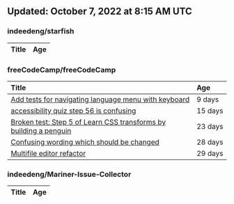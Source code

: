 ## Updated: October 7, 2022 at 8:15 AM UTC


### indeedeng/starfish
|**Title**|**Age**|
|:----|:----|


### freeCodeCamp/freeCodeCamp
|**Title**|**Age**|
|:----|:----|
|[Add tests for navigating language menu with keyboard](https://github.com/freeCodeCamp/freeCodeCamp/issues/47649)|9&nbsp;days|
|[accessibility quiz step 56 is confusing](https://github.com/freeCodeCamp/freeCodeCamp/issues/47588)|15&nbsp;days|
|[Broken test: Step 5 of Learn CSS transforms by building a penguin](https://github.com/freeCodeCamp/freeCodeCamp/issues/47513)|23&nbsp;days|
|[Confusing wording which should be changed](https://github.com/freeCodeCamp/freeCodeCamp/issues/47476)|28&nbsp;days|
|[Multifile editor refactor](https://github.com/freeCodeCamp/freeCodeCamp/issues/47467)|29&nbsp;days|


### indeedeng/Mariner-Issue-Collector
|**Title**|**Age**|
|:----|:----|